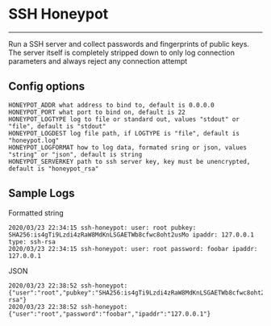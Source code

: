 # SSH Honeypot
---

Run a SSH server and collect passwords and fingerprints of public keys. The server itself is completely stripped down to only log connection parameters and always reject any connection attempt

## Config options
```
HONEYPOT_ADDR what address to bind to, default is 0.0.0.0
HONEYPOT_PORT what port to bind on, default is 22
HONEYPOT_LOGTYPE log to file or standard out, values "stdout" or "file", default is "stdout"
HONEYPOT_LOGDEST log file path, if LOGTYPE is "file", default is "honeypot.log"
HONEYPOT_LOGFORMAT how to log data, formated sring or json, values "string" or "json", default is string
HONEYPOT_SERVERKEY path to ssh server key, key must be unencrypted, default is "honeypot_rsa"
```

## Sample Logs
Formatted string
```
2020/03/23 22:34:15 ssh-honeypot: user: root pubkey: SHA256:is4gTi9Lzdi4zRaW8MdKnLSGAETWb8cfwc8oht2usMo ipaddr: 127.0.0.1 type: ssh-rsa
2020/03/23 22:34:15 ssh-honeypot: user: root password: foobar ipaddr: 127.0.0.1

```
JSON
```
2020/03/23 22:38:52 ssh-honeypot: {"user":"root","pubkey":"SHA256:is4gTi9Lzdi4zRaW8MdKnLSGAETWb8cfwc8oht2usMo","ipaddr":"127.0.0.1","keytype":"ssh-rsa"}
2020/03/23 22:38:52 ssh-honeypot: {"user":"root","password":"foobar","ipaddr":"127.0.0.1"}

```
